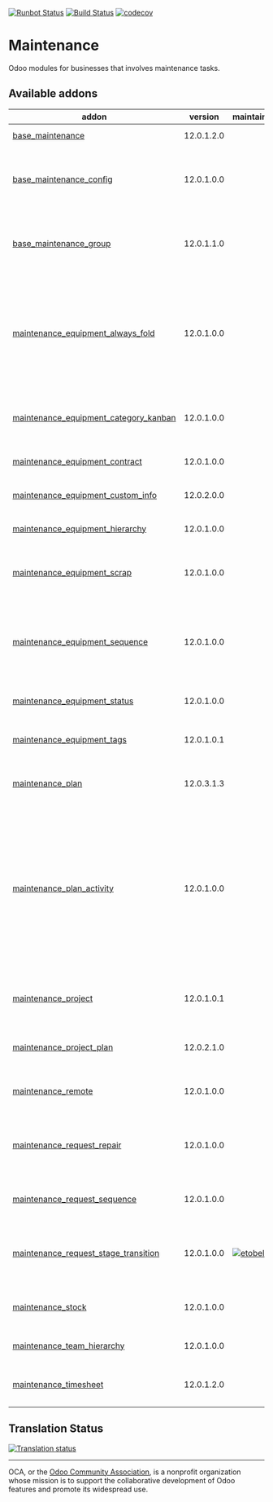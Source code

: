 [![Runbot Status](https://runbot.odoo-community.org/runbot/badge/flat/240/12.0.svg)](https://runbot.odoo-community.org/runbot/repo/github-com-oca-maintenance-240)
[![Build Status](https://travis-ci.org/OCA/maintenance.svg?branch=12.0)](https://travis-ci.org/OCA/maintenance)
[![codecov](https://codecov.io/gh/OCA/maintenance/branch/12.0/graph/badge.svg)](https://codecov.io/gh/OCA/maintenance)

# Maintenance

Odoo modules for businesses that involves maintenance tasks.

[//]: # (addons)

Available addons
----------------
addon | version | maintainers | summary
--- | --- | --- | ---
[base_maintenance](base_maintenance/) | 12.0.1.2.0 |  | Base Maintenance
[base_maintenance_config](base_maintenance_config/) | 12.0.1.0.0 |  | Provides general settings for the Maintenance App
[base_maintenance_group](base_maintenance_group/) | 12.0.1.1.0 |  | Provides base access groups for the Maintenance App
[maintenance_equipment_always_fold](maintenance_equipment_always_fold/) | 12.0.1.0.0 |  | Equipment categories will always be folded if I indicate it with an always_fold Boolean; if not, let him behave as before
[maintenance_equipment_category_kanban](maintenance_equipment_category_kanban/) | 12.0.1.0.0 |  | Sets kanban category groping by default for equipments
[maintenance_equipment_contract](maintenance_equipment_contract/) | 12.0.1.0.0 |  | Manage equipment contracts
[maintenance_equipment_custom_info](maintenance_equipment_custom_info/) | 12.0.2.0.0 |  | Add custom info in equipments
[maintenance_equipment_hierarchy](maintenance_equipment_hierarchy/) | 12.0.1.0.0 |  | Manage equipment hierarchy
[maintenance_equipment_scrap](maintenance_equipment_scrap/) | 12.0.1.0.0 |  | Enhance the functionality for Scrapping Equipments
[maintenance_equipment_sequence](maintenance_equipment_sequence/) | 12.0.1.0.0 |  | Adds sequence to maintenance equipment defined in the equipment's category
[maintenance_equipment_status](maintenance_equipment_status/) | 12.0.1.0.0 |  | Maintenance Equipment Status
[maintenance_equipment_tags](maintenance_equipment_tags/) | 12.0.1.0.1 |  | Adds category tags to equipment
[maintenance_plan](maintenance_plan/) | 12.0.3.1.3 |  | Extends preventive maintenance planning
[maintenance_plan_activity](maintenance_plan_activity/) | 12.0.1.0.0 |  | This module allows defining in the maintenance plan activities that will be created once the maintenance requests are created as a consequence of the plan itself.
[maintenance_project](maintenance_project/) | 12.0.1.0.1 |  | Adds projects to maintenance equipments and requests
[maintenance_project_plan](maintenance_project_plan/) | 12.0.2.1.0 |  | Adds project and task to a Maintenance Plan
[maintenance_remote](maintenance_remote/) | 12.0.1.0.0 |  | Define remote on maintenance request
[maintenance_request_repair](maintenance_request_repair/) | 12.0.1.0.0 |  | This is a bridge module between Maintenance and Repair
[maintenance_request_sequence](maintenance_request_sequence/) | 12.0.1.0.0 |  | Adds sequence to maintenance requests
[maintenance_request_stage_transition](maintenance_request_stage_transition/) | 12.0.1.0.0 | [![etobella](https://github.com/etobella.png?size=30px)](https://github.com/etobella) | Manage transition visibility and management between stages
[maintenance_stock](maintenance_stock/) | 12.0.1.0.0 |  | Links maintenance requests to stock
[maintenance_team_hierarchy](maintenance_team_hierarchy/) | 12.0.1.0.0 |  | Create hierarchies on teams
[maintenance_timesheet](maintenance_timesheet/) | 12.0.1.2.0 |  | Adds timesheets to maintenance requests

[//]: # (end addons)

## Translation Status

[![Translation status](https://translation.odoo-community.org/widgets/maintenance-12-0/-/multi-auto.svg)](https://translation.odoo-community.org/engage/maintenance-12-0/?utm_source=widget)

----
OCA, or the [Odoo Community Association](http://odoo-community.org/), is a nonprofit organization whose
mission is to support the collaborative development of Odoo features and
promote its widespread use.
